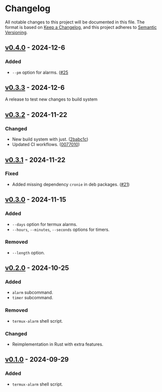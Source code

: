 # Changelog

All notable changes to this project will be documented in this file. The format
is based on [Keep a Changelog], and this project adheres to [Semantic
Versioning].

[keep a changelog]: https://keepachangelog.com/
[semantic versioning]: https://semver.org/

## [v0.4.0] - 2024-12-6

[v0.4.0]: https://github.com/iahmadgad/termux-clock/releases/v0.4.0

### Added

- `--pm` option for alarms. ([#25](iahmadgad/termux-clock#25](https://github.com/iahmadgad/termux-clock/pull/25))

## [v0.3.3] - 2024-12-6

[v0.3.3]: https://github.com/iahmadgad/termux-clock/releases/v0.3.3

A release to test new changes to build system

## [v0.3.2] - 2024-11-22

[v0.3.2]: https://github.com/iahmadgad/termux-clock/releases/v0.3.2

### Changed

- New build system with just. ([2babc1c](https://github.com/iahmadgad/termux-clock/commit/00770102c2b9ab6bcfa6a82296bbaef3868b6360))
- Updated CI workflows. ([0077010](https://github.com/iahmadgad/termux-clock/commit/2babc1cf956149ef081143cb23b977ebacf7cdab))

## [v0.3.1] - 2024-11-22

[v0.3.1]: https://github.com/iahmadgad/termux-clock/releases/v0.3.1

### Fixed

- Added missing dependency `cronie` in deb packages. ([#21](https://github.com/iahmadgad/termux-clock/pull/21))

## [v0.3.0] - 2024-11-15

[v0.3.0]: https://github.com/iahmadgad/termux-clock/releases/v0.3.0

### Added

- `--days` option for termux alarms.
- `--hours`, `--minutes`, `--seconds` options for timers.

### Removed
- `--length` option.

## [v0.2.0] - 2024-10-25

[v0.2.0]: https://github.com/iahmadgad/termux-clock/releases/v0.2.0

### Added

- `alarm` subcommand.
- `timer` subcommand.

### Removed
- `termux-alarm` shell script.

### Changed
- Reimplementation in Rust with extra features.

## [v0.1.0] - 2024-09-29

[v0.1.0]: https://github.com/iahmadgad/termux-clock/releases/v0.1.0

### Added

- `termux-alarm` shell script.
